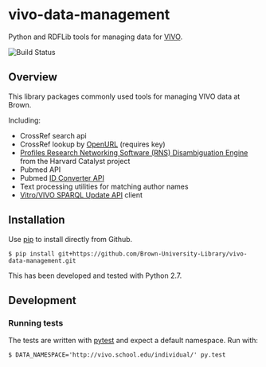 # vivo-data-management

Python and RDFLib tools for managing data for [VIVO](http://vivoweb.org).

![Build Status](https://github.com/Brown-University-Library/vivo-data-management/actions/workflows/ci.yml/badge.svg)

## Overview

This library packages commonly used tools for managing VIVO data at Brown.

Including:

 - CrossRef search api
 - CrossRef lookup by [OpenURL](http://labs.crossref.org/openurl/) (requires key)
 - [Profiles Research Networking Software (RNS) Disambiguation Engine](http://profiles.catalyst.harvard.edu/docs/ProfilesRNS_DisambiguationEngine.pdf) from the Harvard Catalyst project
 -  Pubmed API
 - Pubmed [ID Converter API](https://www.ncbi.nlm.nih.gov/pmc/tools/id-converter-api/)
 - Text processing utilities for matching author names
 - [Vitro/VIVO SPARQL Update API](https://wiki.duraspace.org/display/VIVO/The+SPARQL+Update+API) client

## Installation

Use [pip](https://pypi.python.org/pypi/pip) to install directly from Github.

`$ pip install git+https://github.com/Brown-University-Library/vivo-data-management.git`

This has been developed and tested with Python 2.7.

## Development

### Running tests

The tests are written with [pytest](http://pytest.org/latest/) and expect a default namespace.  Run with:

`$ DATA_NAMESPACE='http://vivo.school.edu/individual/' py.test`
